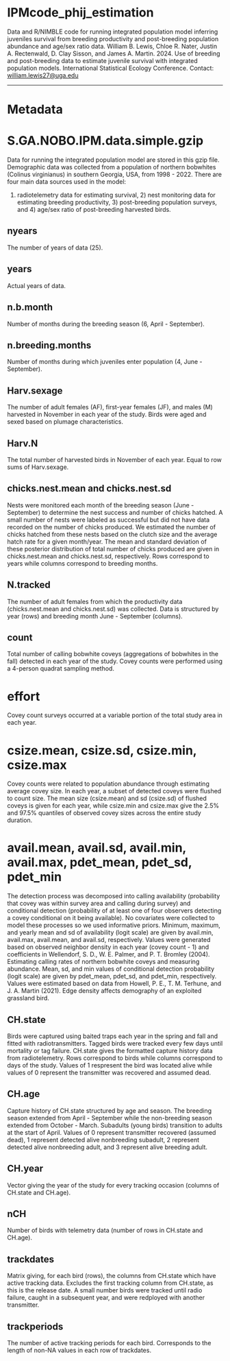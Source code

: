 # IPMcode_phij_estimation
Data and R/NIMBLE code for running integrated population model inferring juveniles survival from breeding productivity and post-breeding population abundance and age/sex ratio data. William B. Lewis, Chloe R. Nater, Justin A. Rectenwald, D. Clay Sisson, and James A. Martin.
2024. Use of breeding and post-breeding data to estimate juvenile survival with integrated population models. International Statistical Ecology Conference.
Contact: william.lewis27@uga.edu


---

# Metadata

# S.GA.NOBO.IPM.data.simple.gzip
Data for running the integrated population model are stored in this gzip file. Demographic data was collected from a population of northern bobwhites (Colinus virginianus) in southern Georgia, USA, from 1998 - 2022. There are four main data sources used in the model: 
1) radiotelemetry data for estimating survival, 2) nest monitoring data for estimating breeding productivity, 3) post-breeding population surveys, and 4) age/sex ratio of post-breeding harvested birds.
## nyears
The number of years of data (25).
## years
Actual years of data.
## n.b.month
Number of months during the breeding season (6, April - September).
## n.breeding.months
Number of months during which juveniles enter population (4, June - September).
## Harv.sexage
The number of adult females (AF), first-year females (JF), and males (M) harvested in November in each year of the study. Birds were aged and sexed based on plumage characteristics.
## Harv.N
The total number of harvested birds in November of each year. Equal to row sums of Harv.sexage.
## chicks.nest.mean and chicks.nest.sd
Nests were monitored each month of the breeding season (June - September) to determine the nest success and number of chicks hatched. A small number of nests were labeled as successful but did not have data recorded on the number of chicks produced. We estimated the number
of chicks hatched from these nests based on the clutch size and the average hatch rate for a given month/year. The mean and standard deviation of these posterior distribution of total number of chicks produced are given in chicks.nest.mean and chicks.nest.sd, respectively. 
Rows correspond to years while columns correspond to breeding months.
## N.tracked
The number of adult females from which the productivity data (chicks.nest.mean and chicks.nest.sd) was collected. Data is structured by year (rows) and breeding month June - September (columns).
## count
Total number of calling bobwhite coveys (aggregations of bobwhites in the fall) detected in each year of the study. Covey counts were performed using a 4-person quadrat sampling method.
# effort
Covey count surveys occurred at a variable portion of the total study area in each year.
# csize.mean, csize.sd, csize.min, csize.max
Covey counts were related to population abundance through estimating average covey size. In each year, a subset of detected coveys were flushed to count size. The mean size (csize.mean) and sd (csize.sd) of flushed coveys is given for each year, while csize.min and 
csize.max give the 2.5% and 97.5% quantiles of observed covey sizes across the entire study duration.
# avail.mean, avail.sd, avail.min, avail.max, pdet_mean, pdet_sd, pdet_min
The detection process was decomposed into calling availability (probability that covey was within survey area and calling during survey) and conditional detection (probability of at least one of four observers detecting a covey conditional on it being available). No 
covariates were collected to model these processes so we used informative priors. Minimum, maximum, and yearly mean and sd of availability (logit scale) are given by avail.min, avail.max, avail.mean, and avail.sd, respectively. Values were generated based on observed
neighbor density in each year (covey count - 1) and coefficients in Wellendorf, S. D., W. E. Palmer, and P. T. Bromley (2004). Estimating calling rates of northern bobwhite coveys and measuring abundance. Mean, sd, and min values of conditional detection probability (logit
scale) are given by pdet_mean, pdet_sd, and pdet_min, respectively. Values were estimated based on data from Howell, P. E., T. M. Terhune, and J. A. Martin (2021). Edge density affects demography of an exploited grassland bird.
## CH.state
Birds were captured using baited traps each year in the spring and fall and fitted with radiotransmitters. Tagged birds were tracked every few days until mortality or tag failure. CH.state gives the formatted capture history data from radiotelemetry. Rows correspond to
birds while columns correspond to days of the study. Values of 1 respresent the bird was located alive while values of 0 represent the transmitter was recovered and assumed dead.
## CH.age
Capture history of CH.state structured by age and season. The breeding season extended from April - September while the non-breeding season extended from October - March. Subadults (young birds) transition to adults at the start of April. Values of 0 represent transmitter
recovered (assumed dead), 1 represent detected alive nonbreeding subadult, 2 represent detected alive nonbreeding adult, and 3 represent alive breeding adult. 
## CH.year
Vector giving the year of the study for every tracking occasion (columns of CH.state and CH.age).
## nCH
Number of birds with telemetry data (number of rows in CH.state and CH.age).
## trackdates
Matrix giving, for each bird (rows), the columns from CH.state which have active tracking data. Excludes the first tracking column from CH.state, as this is the release date. A small number birds were tracked until radio failure, caught in a subsequent year, and were 
redployed with another transmitter.
## trackperiods
The number of active tracking periods for each bird. Corresponds to the length of non-NA values in each row of trackdates.
